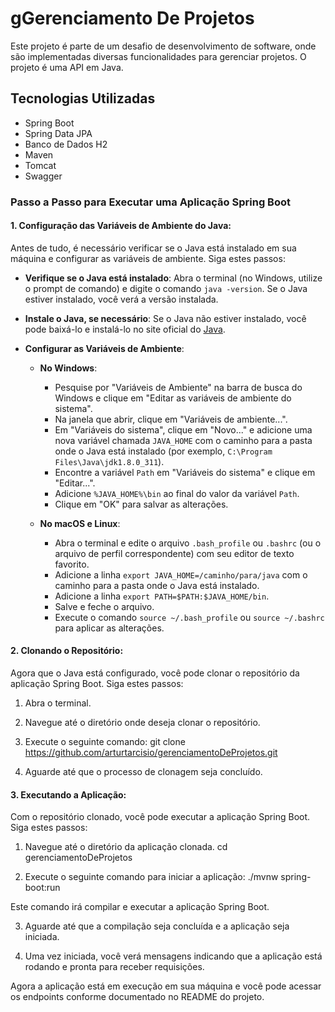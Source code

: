 # gGerenciamento De Projetos

Este projeto é parte de um desafio de desenvolvimento de software, onde são implementadas diversas funcionalidades para gerenciar projetos. O projeto é uma API em Java.

## Tecnologias Utilizadas

- Spring Boot
- Spring Data JPA
- Banco de Dados H2
- Maven
- Tomcat
- Swagger

### Passo a Passo para Executar uma Aplicação Spring Boot

#### 1. Configuração das Variáveis de Ambiente do Java:

Antes de tudo, é necessário verificar se o Java está instalado em sua máquina e configurar as variáveis de ambiente. Siga estes passos:

- **Verifique se o Java está instalado**: Abra o terminal (no Windows, utilize o prompt de comando) e digite o comando `java -version`. Se o Java estiver instalado, você verá a versão instalada.
  
- **Instale o Java, se necessário**: Se o Java não estiver instalado, você pode baixá-lo e instalá-lo no site oficial do [Java](https://www.java.com/).

- **Configurar as Variáveis de Ambiente**:
   - **No Windows**:
     - Pesquise por "Variáveis de Ambiente" na barra de busca do Windows e clique em "Editar as variáveis de ambiente do sistema".
     - Na janela que abrir, clique em "Variáveis de ambiente...".
     - Em "Variáveis do sistema", clique em "Novo..." e adicione uma nova variável chamada `JAVA_HOME` com o caminho para a pasta onde o Java está instalado (por exemplo, `C:\Program Files\Java\jdk1.8.0_311`).
     - Encontre a variável `Path` em "Variáveis do sistema" e clique em "Editar...".
     - Adicione `%JAVA_HOME%\bin` ao final do valor da variável `Path`.
     - Clique em "OK" para salvar as alterações.

   - **No macOS e Linux**:
     - Abra o terminal e edite o arquivo `.bash_profile` ou `.bashrc` (ou o arquivo de perfil correspondente) com seu editor de texto favorito.
     - Adicione a linha `export JAVA_HOME=/caminho/para/java` com o caminho para a pasta onde o Java está instalado.
     - Adicione a linha `export PATH=$PATH:$JAVA_HOME/bin`.
     - Salve e feche o arquivo.
     - Execute o comando `source ~/.bash_profile` ou `source ~/.bashrc` para aplicar as alterações.

#### 2. Clonando o Repositório:

Agora que o Java está configurado, você pode clonar o repositório da aplicação Spring Boot. Siga estes passos:

1. Abra o terminal.
2. Navegue até o diretório onde deseja clonar o repositório.
3. Execute o seguinte comando:
git clone https://github.com/arturtarcisio/gerenciamentoDeProjetos.git

4. Aguarde até que o processo de clonagem seja concluído.

#### 3. Executando a Aplicação:

Com o repositório clonado, você pode executar a aplicação Spring Boot. Siga estes passos:

1. Navegue até o diretório da aplicação clonada.
cd gerenciamentoDeProjetos

2. Execute o seguinte comando para iniciar a aplicação:
./mvnw spring-boot:run

Este comando irá compilar e executar a aplicação Spring Boot.

3. Aguarde até que a compilação seja concluída e a aplicação seja iniciada.

4. Uma vez iniciada, você verá mensagens indicando que a aplicação está rodando e pronta para receber requisições.

Agora a aplicação está em execução em sua máquina e você pode acessar os endpoints conforme documentado no README do projeto.
